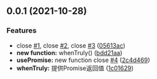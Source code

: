 ## 0.0.1 (2021-10-28)


### Features

* close [#1](https://github.com/xizher/nhz-hooks/issues/1), close [#2](https://github.com/xizher/nhz-hooks/issues/2), close [#3](https://github.com/xizher/nhz-hooks/issues/3) ([05613ac](https://github.com/xizher/nhz-hooks/commit/05613ac9dc00d3205b0ce1b28adf405cf31475cc))
* **new function:** whenTruly() ([bdd21aa](https://github.com/xizher/nhz-hooks/commit/bdd21aa8fa22488bc7a90f4faa168e378030f41d))
* **usePromise:** new function close [#4](https://github.com/xizher/nhz-hooks/issues/4) ([2c4d469](https://github.com/xizher/nhz-hooks/commit/2c4d46989e9d5d396c248ac782ad377bea952f25))
* **whenTruly:** 提供Promise返回值 ([1c01629](https://github.com/xizher/nhz-hooks/commit/1c016298d399dff379c9ce37123fec7ea24562e8))



